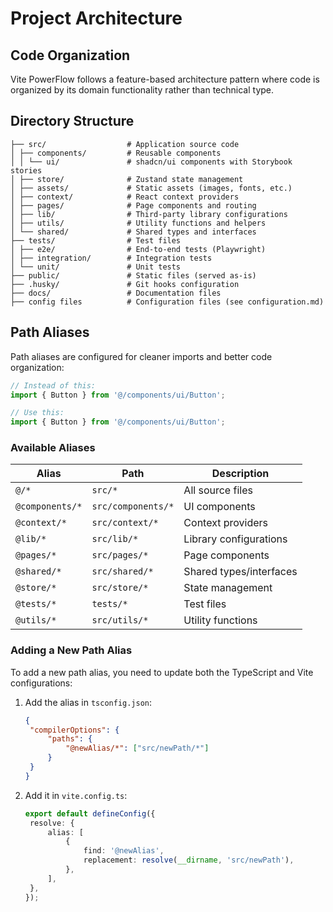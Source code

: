 # Project Architecture

## Code Organization

Vite PowerFlow follows a feature-based architecture pattern where code is organized by its domain functionality rather than technical type.

## Directory Structure

```
├── src/                  # Application source code
│ ├── components/         # Reusable components
│ │ └── ui/               # shadcn/ui components with Storybook stories
│ ├── store/              # Zustand state management
│ ├── assets/             # Static assets (images, fonts, etc.)
│ ├── context/            # React context providers
│ ├── pages/              # Page components and routing
│ ├── lib/                # Third-party library configurations
│ ├── utils/              # Utility functions and helpers
│ └── shared/             # Shared types and interfaces
├── tests/                # Test files
│ ├── e2e/                # End-to-end tests (Playwright)
│ ├── integration/        # Integration tests
│ └── unit/               # Unit tests
├── public/               # Static files (served as-is)
├── .husky/               # Git hooks configuration
├── docs/                 # Documentation files
├── config files          # Configuration files (see configuration.md)
```

## Path Aliases

Path aliases are configured for cleaner imports and better code organization:

```typescript
// Instead of this:
import { Button } from '@/components/ui/Button';

// Use this:
import { Button } from '@/components/ui/Button';
```

### Available Aliases

| Alias           | Path               | Description             |
| --------------- | ------------------ | ----------------------- |
| `@/*`           | `src/*`            | All source files        |
| `@components/*` | `src/components/*` | UI components           |
| `@context/*`    | `src/context/*`    | Context providers       |
| `@lib/*`        | `src/lib/*`        | Library configurations  |
| `@pages/*`      | `src/pages/*`      | Page components         |
| `@shared/*`     | `src/shared/*`     | Shared types/interfaces |
| `@store/*`      | `src/store/*`      | State management        |
| `@tests/*`      | `tests/*`          | Test files              |
| `@utils/*`      | `src/utils/*`      | Utility functions       |

### Adding a New Path Alias

To add a new path alias, you need to update both the TypeScript and Vite configurations:

1. Add the alias in `tsconfig.json`:

   ```json
   {
   	"compilerOptions": {
   		"paths": {
   			"@newAlias/*": ["src/newPath/*"]
   		}
   	}
   }
   ```

2. Add it in `vite.config.ts`:
   ```typescript
   export default defineConfig({
   	resolve: {
   		alias: [
   			{
   				find: '@newAlias',
   				replacement: resolve(__dirname, 'src/newPath'),
   			},
   		],
   	},
   });
   ```
